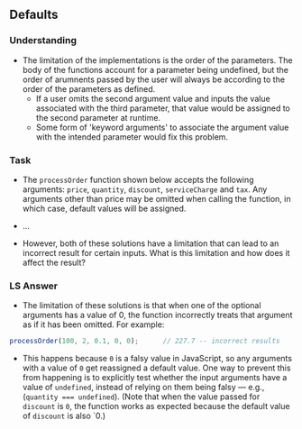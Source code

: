 ## Defaults

### Understanding
- The limitation of the implementations is the order of the parameters. The body of the functions account for a parameter being undefined, but the order of arumnents passed by the user will always be according to the order of the parameters as defined.
  + If a user omits the second argument value and inputs the value associated with the third parameter, that value would be assigned to the second parameter at runtime.
  + Some form of 'keyword arguments' to associate the argument value with the intended parameter would fix this problem.

### Task
- The `processOrder` function shown below accepts the following arguments: `price`, `quantity`, `discount`, `serviceCharge` and `tax`. Any arguments other than price may be omitted when calling the function, in which case, default values will be assigned.

- ...
- However, both of these solutions have a limitation that can lead to an incorrect result for certain inputs. What is this limitation and how does it affect the result?

### LS Answer
- The limitation of these solutions is that when one of the optional arguments has a value of 0, the function incorrectly treats that argument as if it has been omitted. For example:

```js
processOrder(100, 2, 0.1, 0, 0);      // 227.7 -- incorrect results
```
- This happens because `0` is a falsy value in JavaScript, so any arguments with a value of `0` get reassigned a default value. One way to prevent this from happening is to explicitly test whether the input arguments have a value of `undefined`, instead of relying on them being falsy — e.g., (`quantity === undefined`). (Note that when the value passed for `discount` is `0`, the function works as expected because the default value of `discount` is also `0.)